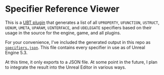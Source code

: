 # Specifier Reference Viewer
This is a [UBT plugin](https://unrealist.org/uht-plugins) that generates a list of all `UPROPERTY`, `UFUNCTION`, `USTRUCT`, `UENUM`, `UMETA`, `UPARAM`, `UINTERFACE`, and `UDELEGATE` specifiers based on their usage in the source for the engine, game, and all plugins.

For your convenience, I've included the generated output in this repo as [`specifiers.json`](https://github.com/the-unrealist/specifier-reference-viewer/blob/main/specifiers.json). This file contains every specifier in use as of Unreal Engine 5.3.

At this time, it only exports to a JSON file. At some point in the future, I plan to integrate the result into the Unreal Editor in various ways.
